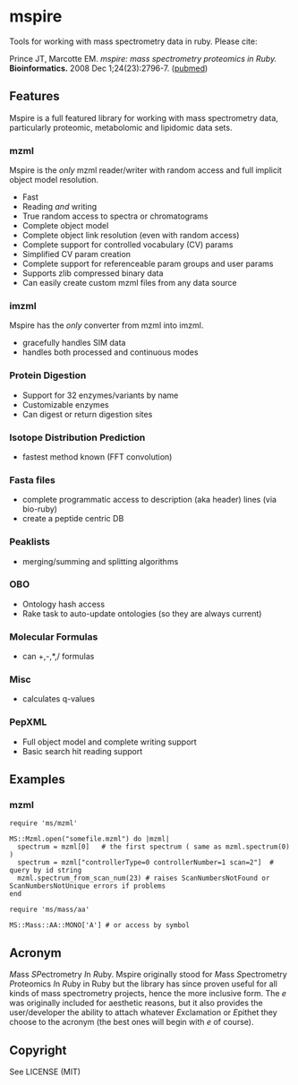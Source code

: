 # mspire

Tools for working with mass spectrometry data in ruby.  Please cite: 

Prince JT, Marcotte EM. *mspire: mass spectrometry proteomics in Ruby.* **Bioinformatics.** 2008 Dec 1;24(23):2796-7. ([pubmed](http://www.ncbi.nlm.nih.gov/pubmed/18930952))

## Features

Mspire is a full featured library for working with mass spectrometry data,
particularly proteomic, metabolomic and lipidomic data sets.

### mzml

Mspire is the *only* mzml reader/writer with random access and full implicit
object model resolution.

* Fast
* Reading *and* writing
* True random access to spectra or chromatograms
* Complete object model
* Complete object link resolution (even with random access)
* Complete support for controlled vocabulary (CV) params
* Simplified CV param creation
* Complete support for referenceable param groups and user params
* Supports zlib compressed binary data
* Can easily create custom mzml files from any data source

### imzml

Mspire has the *only* converter from mzml into imzml.  

* gracefully handles SIM data
* handles both processed and continuous modes

### Protein Digestion

* Support for 32 enzymes/variants by name
* Customizable enzymes
* Can digest or return digestion sites

### Isotope Distribution Prediction

* fastest method known (FFT convolution)

### Fasta files

* complete programmatic access to description (aka header) lines (via bio-ruby)
* create a peptide centric DB

### Peaklists

* merging/summing and splitting algorithms

### OBO

* Ontology hash access
* Rake task to auto-update ontologies (so they are always current)

### Molecular Formulas

* can +,-,*,/ formulas

### Misc

* calculates q-values

### PepXML

* Full object model and complete writing support
* Basic search hit reading support

## Examples

### mzml

    require 'ms/mzml'

    MS::Mzml.open("somefile.mzml") do |mzml|
      spectrum = mzml[0]   # the first spectrum ( same as mzml.spectrum(0) )
      spectrum = mzml["controllerType=0 controllerNumber=1 scan=2"]  # query by id string
      mzml.spectrum_from_scan_num(23) # raises ScanNumbersNotFound or ScanNumbersNotUnique errors if problems
    end

    require 'ms/mass/aa'

    MS::Mass::AA::MONO['A'] # or access by symbol

## Acronym

*M*ass *SP*ectrometry *I*n *R*uby.  Mspire originally stood for *M*ass *S*pectrometry *P*roteomics *I*n *R*uby in Ruby but the library has since proven useful for all kinds of mass spectrometry projects, hence the more inclusive form.  The *e* was originally included for aesthetic reasons, but it also provides the user/developer the ability to attach whatever *E*xclamation or *E*pithet they choose to the acronym (the best ones will begin with *e* of course).

## Copyright

See LICENSE (MIT)
